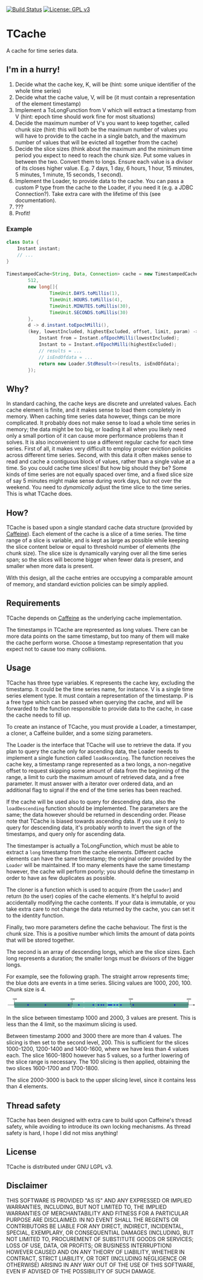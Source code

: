 [![Build Status](https://travis-ci.com/fbaro/tcache.svg?branch=master)](https://travis-ci.com/fbaro/tcache)
[![License: GPL v3](https://img.shields.io/badge/License-GPLv3-blue.svg)](https://www.gnu.org/licenses/gpl-3.0)

# TCache
A cache for time series data.

## I'm in a hurry!

1. Decide what the cache key, K, will be (hint: some unique identifier of the whole time series)
2. Decide what the cache value, V, will be (it must contain a representation of the element timestamp)
3. Implement a ToLongFunction from V which will extract a timestamp from V (hint: epoch time should work fine for most situations)
4. Decide the maximum number of V's you want to keep together, called chunk size (hint: this will both be the maximum number of values you will have to provide to the cache in a single batch, and the maximum number of values that will be evicted all together from the cache)
5. Decide the slice sizes (think about the maximum and the minimum time period you expect to need to reach the chunk size. Put some values in between the two. Convert them to longs. Ensure each value is a divisor of its closes higher value. E.g. 7 days, 1 day, 6 hours, 1 hour, 15 minutes, 5 minutes, 1 minute, 15 seconds, 1 second).
6. Implement the Loader, to provide data to the cache. You can pass a custom P type from the cache to the Loader, if you need it (e.g. a JDBC Connection?). Take extra care with the lifetime of this (see documentation).
7. ???
8. Profit!

### Example
```java
class Data {
    Instant instant;
    // ...
}

TimestampedCache<String, Data, Connection> cache = new TimestampedCache<>(
        512,
        new long[]{
                TimeUnit.DAYS.toMillis(1),
                TimeUnit.HOURS.toMillis(4),
                TimeUnit.MINUTES.toMillis(30),
                TimeUnit.SECONDS.toMillis(30)
        },
        d -> d.instant.toEpochMilli(),
        (key, lowestIncluded, highestExcluded, offset, limit, param) -> {
            Instant from = Instant.ofEpochMilli(lowestIncluded);
            Instant to = Instant.ofEpochMilli(highestExcluded);
            // results = ...
            // isEndOfdata = ...
            return new Loader.StdResult<>(results, isEndOfdata);
        });
```

## Why?

In standard caching, the cache keys are discrete and unrelated values. Each cache element is finite, and it makes sense to load them completely in memory. When caching time series data however, things can be more complicated. It probably does not make sense to load a whole time series in memory; the data might be too big, or loading it all when you likely need only a small portion of it can cause more performance problems than it solves. It is also inconvenient to use a different regular cache for each time series. First of all, it makes very difficult to employ proper eviction policies across different time series. Second, with this data it often makes sense to read and cache a contiguous block of values, rather than a single value at a time. So you could cache time slices! But how big should they be? Some kinds of time series are not equally spaced over time, and a fixed slice size of say 5 minutes might make sense during work days, but not over the weekend. You need to _dynamically_ adjust the time slice to the time series. This is what TCache does. 

## How?

TCache is based upon a single standard cache data structure (provided by [Caffeine](https://github.com/ben-manes/caffeine)). Each element of the cache is a slice of a time series. The time range of a slice is variable, and is kept as large as possible while keeping the slice content below or equal to threshold number of elements (the chunk size). The slice size is dynamically varying over all the time series span; so the slices will become bigger when fewer data is present, and smaller when more data is present.

With this design, all the cache entries are occupying a comparable amount of memory, and standard eviction policies can be simply applied.

## Requirements

TCache depends on [Caffeine](https://github.com/ben-manes/caffeine) as the underlying cache implementation.

The timestamps in TCache are represented as long values. There can be more data points on the same timestamp, but too many of them will make the cache perform worse. Choose a timestamp representation that you expect not to cause too many collisions.

## Usage

TCache has three type variables. K represents the cache key, excluding the timestamp. It could be the time series name, for instance. V is a single time series element type. It must contain a representation of the timestamp. P is a free type which can be passed when querying the cache, and will be forwarded to the function responsible to provide data to the cache, in case the cache needs to fill up.

To create an instance of TCache, you must provide a Loader, a timestamper, a cloner, a Caffeine builder, and a some sizing parameters.

The Loader is the interface that TCache will use to retrieve the data. If you plan to query the cache only for ascending data, the Loader needs to implement a single function called `loadAscending`. The function receives the cache key, a timestamp range represented as a two longs, a non-negative offset to request skipping some amount of data from the beginning of the range, a limit to curb the maximum amount of retrieved data, and a free parameter. It must answer with a iterator over ordered data, and an additional flag to signal if the end of the time series has been reached.

If the cache will be used also to query for descending data, also the `loadDescending` function should be implemented. The parameters are the same; the data however should be returned in descending order. Please note that TCache is biased towards ascending data. If you use it only to query for descending data, it's probably worth to invert the sign of the timestamps, and query only for ascending data.

The timestamper is actually a ToLongFunction, which must be able to extract a `long` timestamp from the cache elements. Different cache elements can have the same timestamp; the original order provided by the `Loader` will be maintained. If too many elements have the same timestamp however, the cache will perform poorly; you should define the timestamp in order to have as few duplicates as possible. 

The cloner is a function which is used to acquire (from the `Loader`) and return (to the user) copies of the cache elements. It's helpful to avoid accidentally modifying the cache contents. If your data is immutable, or you take extra care to not change the data returned by the cache, you can set it to the identity function.

Finally, two more parameters define the cache behaviour. The first is the chunk size. This is a positive number which limits the amount of data points that will be stored together.

The second is an array of descending longs, which are the slice sizes. Each long represents a duration; the smaller longs must be divisors of the bigger longs.

For example, see the following graph. The straight arrow represents time; the blue dots are events in a time series. Slicing values are 1000, 200, 100. Chunk size is 4.

![Timeline](Diagram.png)

In the slice between timestamp 1000 and 2000, 3 values are present. This is less than the 4 limit, so the maximum slicing is used.

Between timestamp 2000 and 3000 there are more than 4 values. The slicing is then set to the second level, 200. This is sufficient for the slices 1000-1200, 1200-1400 and 1400-1600, where we have less than 4 values each. The slice 1600-1800 however has 5 values, so a further lowering of the slice range is necessary. The 100 slicing is then applied, obtaining the two slices 1600-1700 and 1700-1800.

The slice 2000-3000 is back to the upper slicing level, since it contains less than 4 elements. 

## Thread safety

TCache has been designed with extra care to build upon Caffeine's thread safety, while avoiding to introduce its own locking mechanisms. As thread safety is hard, I hope I did not miss anything!

## License

TCache is distributed under GNU LGPL v3. 

## Disclaimer

THIS SOFTWARE IS PROVIDED "AS IS" AND ANY EXPRESSED OR IMPLIED WARRANTIES, INCLUDING, BUT NOT LIMITED TO, THE IMPLIED WARRANTIES OF MERCHANTABILITY AND FITNESS FOR A PARTICULAR PURPOSE ARE DISCLAIMED. IN NO EVENT SHALL THE REGENTS OR CONTRIBUTORS BE LIABLE FOR ANY DIRECT, INDIRECT, INCIDENTAL, SPECIAL, EXEMPLARY, OR CONSEQUENTIAL DAMAGES (INCLUDING, BUT NOT LIMITED TO, PROCUREMENT OF SUBSTITUTE GOODS OR SERVICES; LOSS OF USE, DATA, OR PROFITS; OR BUSINESS INTERRUPTION)
HOWEVER CAUSED AND ON ANY THEORY OF LIABILITY, WHETHER IN CONTRACT, STRICT LIABILITY, OR TORT (INCLUDING NEGLIGENCE OR OTHERWISE) ARISING IN ANY WAY OUT OF THE USE OF THIS SOFTWARE, EVEN IF ADVISED OF THE POSSIBILITY OF SUCH DAMAGE.

